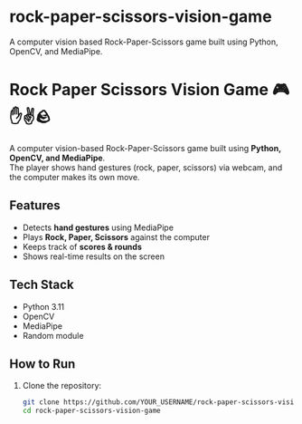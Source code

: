 # rock-paper-scissors-vision-game
A computer vision based Rock-Paper-Scissors game built using Python, OpenCV, and MediaPipe.
# Rock Paper Scissors Vision Game 🎮✋✌️🪨

A computer vision-based Rock-Paper-Scissors game built using **Python, OpenCV, and MediaPipe**.  
The player shows hand gestures (rock, paper, scissors) via webcam, and the computer makes its own move.  

## Features
- Detects **hand gestures** using MediaPipe
- Plays **Rock, Paper, Scissors** against the computer
- Keeps track of **scores & rounds**
- Shows real-time results on the screen

##  Tech Stack
- Python 3.11
- OpenCV
- MediaPipe
- Random module

## How to Run
1. Clone the repository:
   ```bash
   git clone https://github.com/YOUR_USERNAME/rock-paper-scissors-vision-game.git
   cd rock-paper-scissors-vision-game
